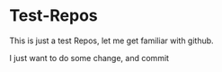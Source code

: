 # Test-Repos
This is just a test Repos, let me get familiar with github. 

I just want to do some change, and commit

